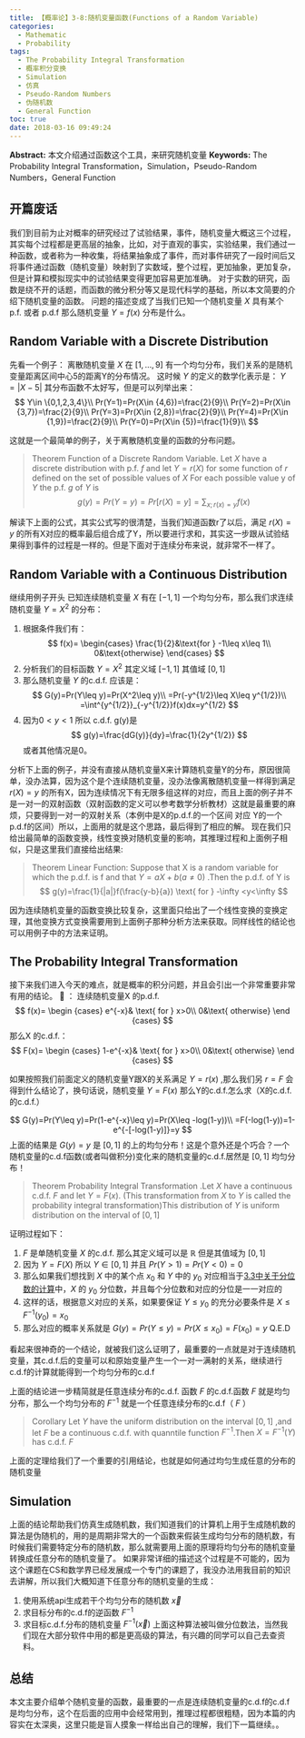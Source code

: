 ```yaml
---
title: 【概率论】3-8:随机变量函数(Functions of a Random Variable)
categories:
  - Mathematic
  - Probability
tags:
  - The Probability Integral Transformation
  - 概率积分变换
  - Simulation
  - 仿真
  - Pseudo-Random Numbers
  - 伪随机数
  - General Function
toc: true
date: 2018-03-16 09:49:24
---
```


**Abstract:** 本文介绍通过函数这个工具，来研究随机变量
**Keywords:** The Probability Integral Transformation，Simulation，Pseudo-Random Numbers，General Function

<!--more-->
## 开篇废话
我们到目前为止对概率的研究经过了试验结果，事件，随机变量大概这三个过程，其实每个过程都是更高层的抽象，比如，对于直观的事实，实验结果，我们通过一种函数，或者称为一种收集，将结果抽象成了事件，而对事件研究了一段时间后又将事件通过函数（随机变量）映射到了实数域，整个过程，更加抽象，更加复杂，但是计算和模拟现实中的试验结果变得更加容易更加准确。
对于实数的研究，函数是绕不开的话题，而函数的微分积分等又是现代科学的基础，所以本文简要的介绍下随机变量的函数。
问题的描述变成了当我们已知一个随机变量 $X$ 具有某个p.f. 或者 p.d.f 那么随机变量 $Y=f(x)$ 分布是什么。
## Random Variable with a Discrete Distribution
先看一个例子：
离散随机变量 $X$ 在 $[1,\dots ,9]$ 有一个均匀分布，我们关系的是随机变量距离区间中心5的距离Y的分布情况。
这时候 $Y$ 的定义的数学化表示是： $Y=|X-5|$ 其分布函数不太好写，但是可以列举出来：
$$
Y\in \{0,1,2,3,4\}\\
Pr(Y=1)=Pr(X\in {4,6})=\frac{2}{9}\\
Pr(Y=2)=Pr(X\in {3,7})=\frac{2}{9}\\
Pr(Y=3)=Pr(X\in {2,8})=\frac{2}{9}\\
Pr(Y=4)=Pr(X\in {1,9})=\frac{2}{9}\\
Pr(Y=0)=Pr(X\in {5})=\frac{1}{9}\\
$$

这就是一个最简单的例子，关于离散随机变量的函数的分布问题。

>Theorem Function of a Discrete Random Variable. Let $X$ have a discrete distribution with p.f. $f$ and let $Y=r(X)$ for some function of $r$ defined on the set of possible values of $X$ For each possible value y of $Y$ the p.f. $g$ of $Y$ is
$$
g(y)=Pr(Y=y)=Pr[r(X)=y]=\sum_{x;r(x)=y}f(x)
$$

解读下上面的公式，其实公式写的很清楚，当我们知道函数r了以后，满足 $r(X)=y$ 的所有X对应的概率最后组合成了Y，所以要进行求和，其实这一步跟从试验结果得到事件的过程是一样的。但是下面对于连续分布来说，就非常不一样了。
## Random Variable with a Continuous Distribution
继续用例子开头
已知连续随机变量 $X$ 有在 $[-1,1]$ 一个均匀分布，那么我们求连续随机变量 $Y=X^2$ 的分布：
1. 根据条件我们有：
$$
f(x)=
\begin{cases}
\frac{1}{2}&\text{for } -1\leq x\leq 1\\
0&\text{otherwise}
\end{cases}
$$
2. 分析我们的目标函数 $Y=X^2$ 其定义域 $[-1,1]$ 其值域 $[0,1]$
3. 那么随机变量 $Y$ 的c.d.f. 应该是：
$$
G(y)=Pr(Y\leq y)=Pr(X^2\leq y)\\
=Pr(-y^{1/2}\leq X\leq y^{1/2})\\
=\int^{y^{1/2}}_{-y^{1/2}}f(x)dx=y^{1/2}
$$
4. 因为$0<y<1$ 所以 c.d.f. g(y)是
$$
g(y)=\frac{dG(y)}{dy}=\frac{1}{2y^{1/2}}
$$
或者其他情况是0。

分析下上面的例子，并没有直接从随机变量X来计算随机变量Y的分布，原因很简单，没办法算，因为这个是个连续随机变量，没办法像离散随机变量一样得到满足 $r(X)=y$ 的所有X，因为连续情况下有无限多组这样的对应，而且上面的例子并不是一对一的双射函数（双射函数的定义可以参考数学分析教材）这就是最重要的麻烦，只要得到一对一的双射关系（本例中是X的p.d.f.的一个区间 对应 Y的一个p.d.f的区间）所以，上面用的就是这个思路，最后得到了相应的解。
现在我们只给出最简单的函数变换，线性变换对随机变量的影响，其推理过程和上面例子相似，只是这里我们直接给出结果:

> Theorem Linear Function: Suppose that X is a random variable for which the p.d.f. is f and that $Y=aX+b(a\neq 0)$ .Then the p.d.f. of Y is
$$
g(y)=\frac{1}{|a|}f(\frac{y-b}{a}) \text{ for } -\infty <y<\infty
$$

因为连续随机变量的函数变换比较复杂，这里面只给出了一个线性变换的变换定理，其他变换方式变换需要用到上面例子那种分析方法来获取。同样线性的结论也可以用例子中的方法来证明。

## The Probability Integral Transformation
接下来我们进入今天的难点，就是概率的积分问题，并且会引出一个非常重要非常有用的结论。
🌰 ：
连续随机变量X 的p.d.f.
$$
f(x)=
\begin {cases}
e^{-x}& \text{ for } x>0\\
0&\text{ otherwise}
\end {cases}
$$
那么X 的c.d.f.：
$$
F(x)=
\begin {cases}
1-e^{-x}& \text{ for } x>0\\
0&\text{ otherwise}
\end {cases}
$$

如果按照我们前面定义的随机变量Y跟X的关系满足 $Y=r(x)$ ,那么我们另 $r=F$ 会得到什么结论了，换句话说，随机变量 $Y=F(x)$ 那么Y的c.d.f.怎么求（X的c.d.f.的c.d.f.）

$$
G(y)=Pr(Y\leq y)=Pr(1-e^{-x}\leq y)=Pr(X\leq -log(1-y))\\
=F(-log(1-y))=1-e^{-[-log(1-y)]}=y
$$
上面的结果是 $G(y)=y$ 是 $[0,1]$ 的上的均匀分布！这是个意外还是个巧合？一个随机变量的c.d.f函数(或者叫做积分)变化来的随机变量的c.d.f.居然是 $[0,1]$ 均匀分布！

> Theorem Probability Integral Transformation .Let $X$ have a continuous c.d.f. $F$ and let $Y=F(x)$. (This transformation from $X$ to $Y$ is called the probability integral transformation)This distribution of $Y$ is uniform distribution on the interval of $[0,1]$

证明过程如下：
1. $F$ 是单随机变量 $X$ 的c.d.f. 那么其定义域可以是 $\mathbb{R}$ 但是其值域为 $[0,1]$
2. 因为 $Y=F(X)$ 所以 $Y\in [0,1]$ 并且 $Pr(Y>1)=Pr(Y<0)=0$
3. 那么如果我们想找到 $X$ 中的某个点 $x_0$ 和 $Y$ 中的 $y_0$ 对应相当于[3.3中关于分位数的计算](https://tony4ai.com/Math-Probability-3-3-Cumulative-Distribution-Function/)中，$X$ 的 $y_0$ 分位数，并且每个分位数和对应的分位是一一对应的
4. 这样的话，根据意义对应的关系，如果要保证 $Y\leq y_0$ 的充分必要条件是 $X\leq F^{-1}(y_0)=x_0$
5. 那么对应的概率关系就是 $G(y)=Pr(Y\leq y)=Pr(X\leq x_0)=F(x_0)=y$
Q.E.D

看起来很神奇的一个结论，就被我们这么证明了，最重要的一点就是对于连续随机变量，其c.d.f.后的变量可以和原始变量产生一个一对一满射的关系，继续进行c.d.f的计算就能得到一个均匀分布的c.d.f

上面的结论进一步精简就是任意连续分布的c.d.f. 函数 $F$ 的c.d.f.函数 $F$ 就是均匀分布，那么一个均匀分布的 $F^{-1}$ 就是一个任意连续分布的c.d.f（ $F$ ）

>Corollary Let $Y$ have the uniform distribution on the interval $[0,1]$ ,and let $F$ be a continuous  c.d.f. with quanntile function $F^{-1}$.Then $X=F^{-1}(Y)$ has c.d.f. $F$

上面的定理给我们了一个重要的引用结论，也就是如何通过均匀生成任意的分布的随机变量
## Simulation
上面的结论帮助我们仿真生成随机数，我们知道我们的计算机上用于生成随机数的算法是伪随机的，用的是周期非常大的一个函数来假装生成均匀分布的随机数，有时候我们需要特定分布的随机数，那么就需要用上面的原理将均匀分布的随机变量转换成任意分布的随机变量了。
如果非常详细的描述这个过程是不可能的，因为这个课题在CS和数学界已经发展成一个专门的课题了，我没办法用我目前的知识去讲解，所以我们大概知道下任意分布的随机变量的生成：
1. 使用系统api生成若干个均匀分布的随机数 $\vec{x}$
2. 求目标分布的c.d.f的逆函数 $F^{-1}$
3. 求目标c.d.f.分布的随机变量 $F^{-1}(\vec{x})$
上面这种算法被叫做分位数法，当然我们现在大部分软件中用的都是更高级的算法，有兴趣的同学可以自己去查资料。
## 总结
本文主要介绍单个随机变量的函数，最重要的一点是连续随机变量的c.d.f的c.d.f是均匀分布，这个在后面的应用中会经常用到，推理过程都很粗糙，因为本篇的内容实在太深奥，这里只能是盲人摸象一样给出自己的理解，我们下一篇继续。。
